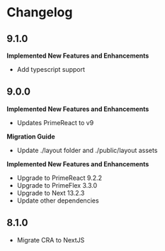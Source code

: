 # Changelog

## 9.1.0

**Implemented New Features and Enhancements**

- Add typescript support

## 9.0.0

**Implemented New Features and Enhancements**

- Updates PrimeReact to v9

**Migration Guide**

-   Update ./layout folder and ./public/layout assets

**Implemented New Features and Enhancements**

-   Upgrade to PrimeReact 9.2.2
-   Upgrade to PrimeFlex 3.3.0
-   Upgrade to Next 13.2.3
-   Update other dependencies

## 8.1.0

-   Migrate CRA to NextJS
